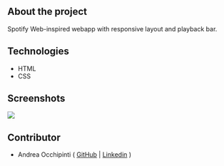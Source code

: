 ## About the project

Spotify Web-inspired webapp with responsive layout and playback bar.

## Technologies 

- HTML
- CSS

## Screenshots

<img src="https://postimg.cc/sMhDRW8c"/>

## Contributor

- Andrea Occhipinti ( [GitHub](https://github.com/painteyes) | [Linkedin](https://www.linkedin.com/in/occhipinti) )
